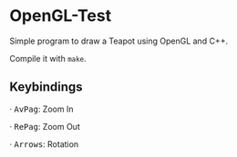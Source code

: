 OpenGL-Test
===========

Simple program to draw a Teapot using OpenGL and C++.

Compile it with `make`.

Keybindings
-----------

· <kbd>AvPag</kbd>: Zoom In

· <kbd>RePag</kbd>: Zoom Out

· <kbd>Arrows</kbd>: Rotation
